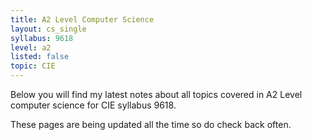 ```yaml
---
title: A2 Level Computer Science
layout: cs_single
syllabus: 9618
level: a2
listed: false
topic: CIE
---
```


Below you will find my latest notes about all topics covered in A2 Level computer science for CIE syllabus 9618.

These pages are being updated all the time so do check back often.
